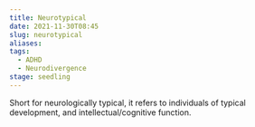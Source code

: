 ```yaml
---
title: Neurotypical
date: 2021-11-30T08:45
slug: neurotypical
aliases:
tags:
  - ADHD
  - Neurodivergence
stage: seedling
---
```


Short for neurologically typical, it refers to individuals of typical development, and intellectual/cognitive function.

